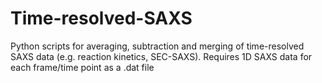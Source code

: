 # Time-resolved-SAXS
Python scripts for averaging, subtraction and merging of time-resolved SAXS data (e.g. reaction kinetics, SEC-SAXS).
Requires 1D SAXS data for each frame/time point as a .dat file
